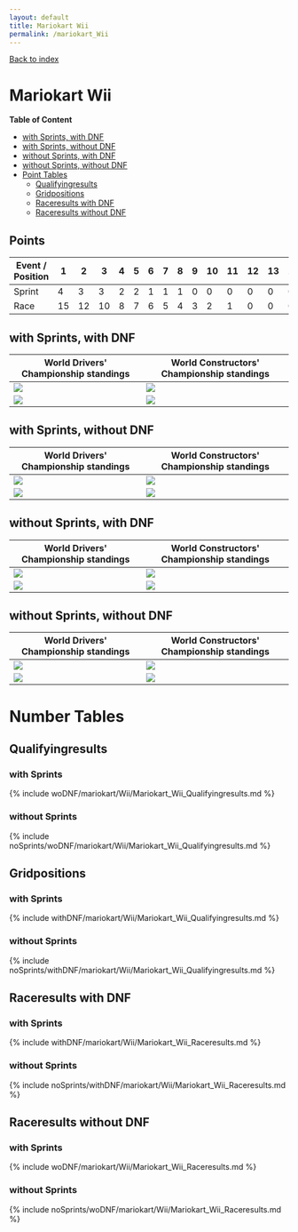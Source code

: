 ```yaml
---
layout: default
title: Mariokart Wii
permalink: /mariokart_Wii
---
```


[Back to index](/F1_2025_Different_Point_Systems/)

# Mariokart Wii

**Table of Content**

- [with Sprints, with DNF](/F1_2025_Different_Point_Systems/mariokart_Wii/#ww)
- [with Sprints, without DNF](/F1_2025_Different_Point_Systems/mariokart_Wii/#wn)
- [without Sprints, with DNF](/F1_2025_Different_Point_Systems/mariokart_Wii/#nw)
- [without Sprints, without DNF](/F1_2025_Different_Point_Systems/mariokart_Wii/#nn)
- [Point Tables](/F1_2025_Different_Point_Systems/mariokart_Wii/#tables)
  - [Qualifyingresults](/F1_2025_Different_Point_Systems/mariokart_Wii/#tq)
  - [Gridpositions](/F1_2025_Different_Point_Systems/mariokart_Wii/#tg)
  - [Raceresults with DNF](/F1_2025_Different_Point_Systems/mariokart_Wii/#tw)
  - [Raceresults without DNF](/F1_2025_Different_Point_Systems/mariokart_Wii/#tn)

## Points

| Event / Position | 1 | 2 | 3 | 4 | 5 | 6 | 7 | 8 | 9 | 10 | 11 | 12 | 13 | 14 | 15 | 16 | 17 | 18 | 19 | 20 |
| - | - | - | - | - | - | - | - | - | - | - | - | - | - | - | - | - | - | - | - | - |
| Sprint | 4 | 3 | 3 | 2 | 2 | 1 | 1 | 1 | 0 | 0 | 0 | 0 | 0 | 0 | 0 | 0 | 0 | 0 | 0 | 0 |
| Race | 15 | 12 | 10 | 8 | 7 | 6 | 5 | 4 | 3 | 2 | 1 | 0 | 0 | 0 | 0 | 0 | 0 | 0 | 0 | 0 |

## <a id="ww"></a> with Sprints, with DNF

| World Drivers' Championship standings | World Constructors' Championship standings |
| - | - |
| ![](/F1_2025_Different_Point_Systems/docs/assets/withDNF/mariokart/Wii/Mariokart_Wii_Qualifyingresults.png) | ![](/F1_2025_Different_Point_Systems/docs/assets/withDNF/mariokart/Wii/constructors_Mariokart_Wii_Qualifyingresults.png) |
| ![](/F1_2025_Different_Point_Systems/docs/assets/withDNF/mariokart/Wii/Mariokart_Wii_Raceresults.png) | ![](/F1_2025_Different_Point_Systems/docs/assets/withDNF/mariokart/Wii/constructors_Mariokart_Wii_Raceresults.png) |

## <a id="wn"></a> with Sprints, without DNF

| World Drivers' Championship standings | World Constructors' Championship standings |
| - | - |
| ![](/F1_2025_Different_Point_Systems/docs/assets/woDNF/mariokart/Wii/Mariokart_Wii_Qualifyingresults.png) | ![](/F1_2025_Different_Point_Systems/docs/assets/woDNF/mariokart/Wii/constructors_Mariokart_Wii_Qualifyingresults.png) |
| ![](/F1_2025_Different_Point_Systems/docs/assets/woDNF/mariokart/Wii/Mariokart_Wii_Raceresults.png) | ![](/F1_2025_Different_Point_Systems/docs/assets/woDNF/mariokart/Wii/constructors_Mariokart_Wii_Raceresults.png) |

## <a id="nw"></a> without Sprints, with DNF

| World Drivers' Championship standings | World Constructors' Championship standings |
| - | - |
| ![](/F1_2025_Different_Point_Systems/docs/assets/noSprints/withDNF/mariokart/Wii/Mariokart_Wii_Qualifyingresults.png) | ![](/F1_2025_Different_Point_Systems/docs/assets/noSprints/withDNF/mariokart/Wii/constructors_Mariokart_Wii_Qualifyingresults.png) |
| ![](/F1_2025_Different_Point_Systems/docs/assets/noSprints/withDNF/mariokart/Wii/Mariokart_Wii_Raceresults.png) | ![](/F1_2025_Different_Point_Systems/docs/assets/noSprints/withDNF/mariokart/Wii/constructors_Mariokart_Wii_Raceresults.png) |

## <a id="nn"></a> without Sprints, without DNF

| World Drivers' Championship standings | World Constructors' Championship standings |
| - | - |
| ![](/F1_2025_Different_Point_Systems/docs/assets/noSprints/woDNF/mariokart/Wii/Mariokart_Wii_Qualifyingresults.png) | ![](/F1_2025_Different_Point_Systems/docs/assets/noSprints/woDNF/mariokart/Wii/constructors_Mariokart_Wii_Qualifyingresults.png) |
| ![](/F1_2025_Different_Point_Systems/docs/assets/noSprints/woDNF/mariokart/Wii/Mariokart_Wii_Raceresults.png) | ![](/F1_2025_Different_Point_Systems/docs/assets/noSprints/woDNF/mariokart/Wii/constructors_Mariokart_Wii_Raceresults.png) |

# <a id="tables"></a> Number Tables

## <a id="tq"></a> Qualifyingresults

### with Sprints

{% include woDNF/mariokart/Wii/Mariokart_Wii_Qualifyingresults.md %}

### without Sprints

{% include noSprints/woDNF/mariokart/Wii/Mariokart_Wii_Qualifyingresults.md %}

## <a id="tg"></a> Gridpositions

### with Sprints

{% include withDNF/mariokart/Wii/Mariokart_Wii_Qualifyingresults.md %}

### without Sprints

{% include noSprints/withDNF/mariokart/Wii/Mariokart_Wii_Qualifyingresults.md %}

## <a id="tw"></a> Raceresults with DNF

### with Sprints

{% include withDNF/mariokart/Wii/Mariokart_Wii_Raceresults.md %}

### without Sprints

{% include noSprints/withDNF/mariokart/Wii/Mariokart_Wii_Raceresults.md %}

## <a id="tn"></a> Raceresults without DNF

### with Sprints

{% include woDNF/mariokart/Wii/Mariokart_Wii_Raceresults.md %}

### without Sprints

{% include noSprints/woDNF/mariokart/Wii/Mariokart_Wii_Raceresults.md %}
